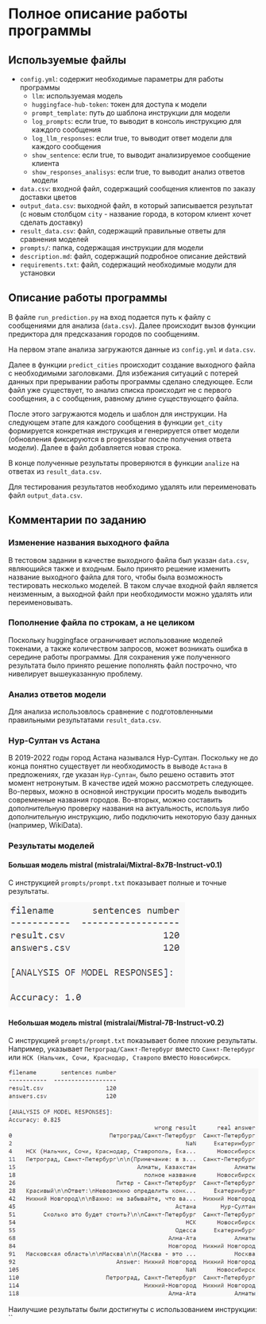 # Полное описание работы программы

## Используемые файлы

- `config.yml`: содержит необходимые параметры для работы программы
	- `llm`: используемая модель
    - `huggingface-hub-token`: токен для доступа к модели
    - `prompt_template`: путь до шаблона инструкции для модели
    - `log_prompts`: если true, то выводит в консоль инструкцию для каждого сообщения
    - `log_llm_responses`: если true, то выводит ответ модели для каждого сообщения
    - `show_sentence`: если true, то выводит анализируемое сообщение клиента
    - `show_responses_analisys`: если true, то выводит анализ ответов модели
- `data.csv`: входной файл, содержащий сообщения клиентов по заказу доставки цветов
- `output_data.csv`: выходной файл, в который записывается результат (с новым столбцом `city` - название города, в котором клиент хочет сделать доставку)
- `result_data.csv`: файл, содержащий правильные ответы для сравнения моделей
- `prompts/`: папка, содержащая инструкции для модели
- `description.md`: файл, содержащий подробное описание действий
- `requirements.txt`: файл, содержащий  необходимые модули для установки


## Описание работы программы
В файле `run_prediction.py` на вход подается путь к файлу с сообщениями для анализа (`data.csv`).
Далее происходит вызов функции предиктора для предсказания городов по сообщениям.

На первом этапе анализа загружаются данные из `config.yml` и `data.csv`.

Далее в функции `predict_cities` происходит создание выходного файла с необходимыми заголовками. Для избежания ситуаций с потерей данных при прерывании работы программы сделано следующее. Если файл уже существует, то анализ списка происходит не с первого сообщения, а с сообщения, равному длине существующего файла.

После этого загружаются модель и шаблон для инструкции. На следующем этапе для каждого сообщения в функции `get_city` формируется конкретная инструкция и генерируется ответ модели (обновления фиксируются в progressbar после получения ответа модели). Далее в файл добавляется новая строка.

В конце полученные результаты проверяются в функции `analize` на ответах из `result_data.csv`.

Для тестирования результатов необходимо удалять или переименовать файл `output_data.csv`.

## Комментарии по заданию

### Изменение названия выходного файла
В тестовом задании в качестве выходного файла был указан `data.csv`, являющийся также и входным. Было принято решение изменить название выходного файла для того, чтобы была возможность тестировать несколько моделей. В таком случае входной файл является неизменным, а выходной файл при необходимости можно удалять или переименовывать.

### Пополнение файла по строкам, а не целиком
Поскольку huggingface ограничивает использование моделей токенами, а также количеством запросов, может возникать ошибка в середине работы программы. Для сохранения уже полученного результата было принято решение пополнять файл построчно, что нивелирует вышеуказанную проблему.

### Анализ ответов модели
Для анализа использовлось сравнение с подготовленными правильными результатами `result_data.csv`.

### Нур-Султан vs Астана
В 2019-2022 годы город Астана назывался Нур-Султан. Поскольку не до конца понятно существует ли необходимость в выводе `Астана` в предложениях, где указан `Нур-Султан`, было решено оставить этот момент нетронутым.
В качестве идей можно рассмотреть следующее.  Во-первых, можно в основной инструкции просить модель выводить современные названия городов. Во-вторых, можно составить дополнительную проверку названия на актуальность, используя либо дополнительную инструкцию, либо подключить некоторую базу данных (например, WikiData).

### Результаты моделей

#### Большая модель mistral (mistralai/Mixtral-8x7B-Instruct-v0.1)
С инструкцией `prompts/prompt.txt` показывает полные и точные результаты. 

![alt text](images/image_1.png)

#### Небольшая модель mistral (mistralai/Mistral-7B-Instruct-v0.2)
С инструкцией `prompts/prompt.txt` показывает более плохие результаты. Например, указывает `Петроград/Санкт-Петербург` вместо `Санкт-Петербург` или `НСК (Нальчик, Сочи, Краснодар, Ставропо` вместо `Новосибирск`.

![alt text](images/image_2.png)

Наилучшие результаты были достигнуты с использованием инструкции: ``
